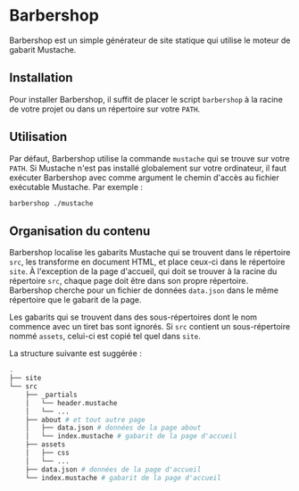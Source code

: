# Barbershop

Barbershop est un simple générateur de site statique qui utilise le
moteur de gabarit Mustache.

## Installation

Pour installer Barbershop, il suffit de placer le script `barbershop`
à la racine de votre projet ou dans un répertoire sur votre `PATH`.

## Utilisation

Par défaut, Barbershop utilise la commande `mustache` qui se trouve
sur votre `PATH`. Si Mustache n'est pas installé globalement sur
votre ordinateur, il faut exécuter Barbershop avec comme argument le
chemin d'accès au fichier exécutable Mustache. Par exemple :

```sh
barbershop ./mustache
```

## Organisation du contenu

Barbershop localise les gabarits Mustache qui se trouvent dans le
répertoire `src`, les transforme en document HTML, et place ceux-ci
dans le répertoire `site`. À l'exception de la page d'accueil, qui
doit se trouver à la racine du répertoire `src`, chaque page doit
être dans son propre répertoire. Barbershop cherche pour un fichier
de données `data.json` dans le même répertoire que le gabarit de la
page.

Les gabarits qui se trouvent dans des sous-répertoires dont le
nom commence avec un tiret bas sont ignorés. Si `src` contient un
sous-répertoire nommé `assets`, celui-ci est copié tel quel dans
`site`.

La structure suivante est suggérée :

```sh
.
├── site
└── src
    ├── _partials
    │   └── header.mustache
    │   └── ...
    ├── about # et tout autre page
    │   ├── data.json # données de la page about
    │   └── index.mustache # gabarit de la page d'accueil
    ├── assets
    │   ├── css
    │   └── ...
    ├── data.json # données de la page d'accueil
    └── index.mustache # gabarit de la page d'accueil
```